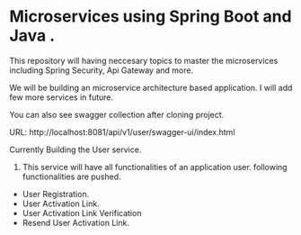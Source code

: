 
# Microservices using Spring Boot and Java .

This repository will having neccesary topics to master the microservices including Spring Security, Api Gateway and more. 

We will be building an microservice architecture based application. I will add few more services in future.

You can also see swagger collection after cloning project.

URL: http://localhost:8081/api/v1/user/swagger-ui/index.html

Currently Building the User service.
1. This service will have all functionalities of an application user. following functionalities are pushed.

- User Registration.
- User Activation Link.
- User Activation Link Verification
- Resend User Activation Link. 
 





